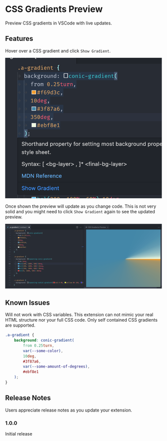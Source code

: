 # CSS Gradients Preview

Preview CSS gradients in VSCode with live updates.

## Features

Hover over a CSS gradient and click `Show Gradient`.

![Open the gradients preview](css/css-gradients-preview/images/preview-2.png)

Once shown the preview will update as you change code.
This is not very solid and you might need to click `Show Gradient` again to see the updated preview.

![Gradients will refresh automatically](css/css-gradients-preview/images/preview-1.png)

## Known Issues

Will not work with CSS variables.
This extension can not mimic your real HTML structure nor your full CSS code.
Only self contained CSS gradients are supported.

```css
.a-gradient {
	background: conic-gradient(
		from 0.25turn,
		var(--some-color),
		10deg,
		#3f87a6,
		var(--some-amount-of-degrees),
		#ebf8e1
	);
}
```

## Release Notes

Users appreciate release notes as you update your extension.

### 1.0.0

Initial release
